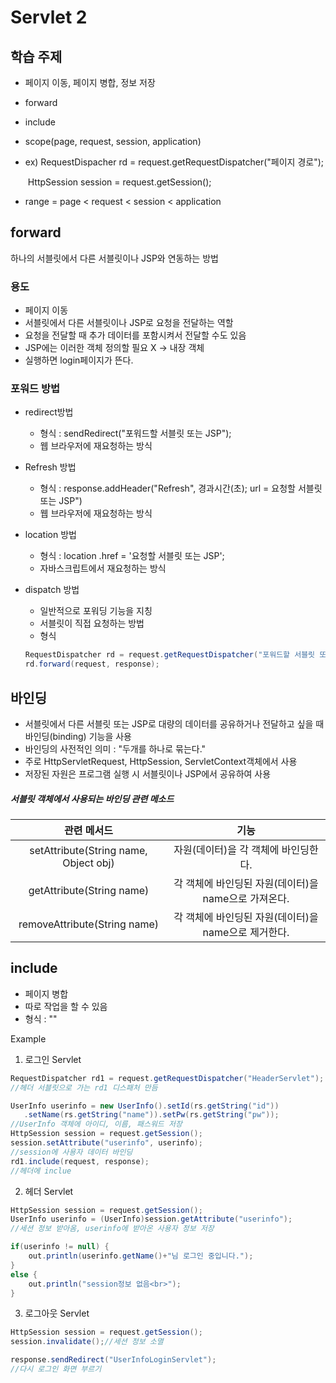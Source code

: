 # Servlet 2

## 학습 주제

- 페이지 이동, 페이지 병합, 정보 저장

- forward

- include

- scope(page, request, session, application)

- ex) RequestDispacher rd = request.getRequestDispatcher("페이지 경로");

  ​       HttpSession session = request.getSession();

- range = page < request < session < application



## forward

하나의 서블릿에서 다른 서블릿이나 JSP와 연동하는 방법

### 용도

- 페이지 이동
- 서블릿에서 다른 서블릿이나 JSP로 요청을 전달하는 역할
- 요청을 전달할 때 추가 데이터를 포함시켜서 전달할 수도 있음
- JSP에는 이러한 객체 정의할 필요 X -> 내장 객체
- 실행하면 login페이지가 뜬다.

### 포워드 방법

- redirect방법
  - 형식 : sendRedirect("포워드할 서블릿 또는 JSP");
  - 웹 브라우저에 재요청하는 방식
- Refresh 방법
  - 형식 : response.addHeader("Refresh", 경과시간(초); url = 요청할 서블릿 또는 JSP")
  - 웹 브라우저에 재요청하는 방식

- location 방법
  - 형식 : location .href = '요청할 서블릿 또는 JSP';
  - 자바스크립트에서 재요청하는 방식

- dispatch 방법

  - 일반적으로 포워딩 기능을 지칭
  - 서블릿이 직접 요청하는 방법
  - 형식

  ```java
  RequestDispatcher rd = request.getRequestDispatcher("포워드할 서블릿 또는 JSP");
  rd.forward(request, response);
  ```

## 바인딩

- 서블릿에서 다른 서블릿 또는 JSP로 대량의 데이터를 공유하거나 전달하고 싶을 때 바인딩(binding) 기능을 사용
- 바인딩의 사전적인 의미 : "두개를 하나로 묶는다."
- 주로 HttpServletRequest, HttpSession, ServletContext객체에서 사용
- 저장된 자원은 프로그램 실행 시 서블릿이나 JSP에서 공유하여 사용

##### 서블릿 객체에서 사용되는 바인딩 관련 메소드

|              관련 메서드              |                         기능                         |
| :-----------------------------------: | :--------------------------------------------------: |
| setAttribute(String name, Object obj) |         자원(데이터)을 각 객체에 바인딩한다.         |
|       getAttribute(String name)       | 각 객체에 바인딩된 자원(데이터)을 name으로 가져온다. |
|     removeAttribute(String name)      | 각 객체에 바인딩된 자원(데이터)을 name으로 제거한다. |

## include

- 페이지 병합
- 따로 작업을 할 수 있음
- 형식 : ""

Example

1. 로그인 Servlet

```java
RequestDispatcher rd1 = request.getRequestDispatcher("HeaderServlet");
//헤더 서블릿으로 가는 rd1 디스패처 만듬

UserInfo userinfo = new UserInfo().setId(rs.getString("id"))
   .setName(rs.getString("name")).setPw(rs.getString("pw"));
//UserInfo 객체에 아이디, 이름, 패스워드 저장
HttpSession session = request.getSession();
session.setAttribute("userinfo", userinfo);
//session에 사용자 데이터 바인딩
rd1.include(request, response);
//헤더에 inclue

```

2. 헤더 Servlet

```java
HttpSession session = request.getSession();
UserInfo userinfo = (UserInfo)session.getAttribute("userinfo");
//세션 정보 받아옴, userinfo에 받아온 사용자 정보 저장

if(userinfo != null) {
    out.println(userinfo.getName()+"님 로그인 중입니다.");
}
else {
    out.println("session정보 없음<br>");
}
```

3. 로그아웃 Servlet

```java
HttpSession session = request.getSession();
session.invalidate();//세션 정보 소멸

response.sendRedirect("UserInfoLoginServlet");
//다시 로그인 화면 부르기
```





